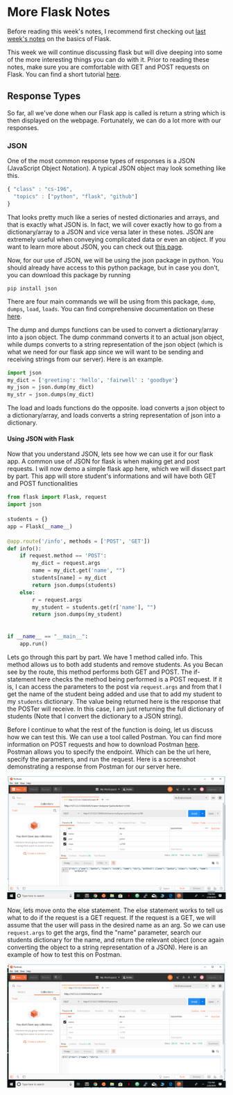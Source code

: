 # More Flask Notes
Before reading this week's notes, I recommend first checking out [last week's notes](https://github.com/CS196Illinois/lecture-notes-sp19/blob/master/flask.md) on the basics of Flask.

This week we will continue discussing flask but will dive deeping into some of the more interesting things you can do with it. Prior to reading these notes, make sure you are comfortable with GET and POST requests on Flask. You can find a short tutorial [here](https://scotch.io/bar-talk/processing-incoming-request-data-in-flask).

## Response Types
So far, all we've done when our Flask app is called is return a string which is then displayed on the webpage. Fortunately, we can do a lot more with our responses. 
### JSON
One of the most common response types of responses is a JSON (JavaScript Object Notation). A typical JSON object may look something like this.
```javascript
{ "class" : "cs-196", 
  "topics" : ["python", "flask", "github"]
}
```
That looks pretty much like a series of nested dictionaries and arrays, and that is exactly what JSON is. In fact, we will cover exactly how to go from a dictionary/array to a JSON and vice versa later in these notes. JSON are extremely useful when conveying complicated data or even an object. If you want to learn more about JSON, you can check out [this page](https://www.w3schools.com/python/python_json.asp).

Now, for our use of JSON, we will be using the json package in python. You should already have access to this python package, but in case you don't, you can download this package by running
```
pip install json
```
There are four main commands we will be using from this package, `dump`, `dumps`, `load`, `loads`. You can find comprehensive documentation on these [here](https://docs.python.org/2/library/json.html). 

The dump and dumps functions can be used to convert a dictionary/array into a json object. The dump conmmand converts it to an actual json object, while dumps converts to a string representation of the json object (which is what we need for our flask app since we will want to be sending and receiving strings from our server). Here is an example.

```python
import json
my_dict = ['greeting': 'hello', 'fairwell' : 'goodbye'}
my_json = json.dump(my_dict)
my_str = json.dumps(my_dict)
```
The load and loads functions do the opposite. load converts a json object to a dictionary/array, and loads converts a string representation of json into a dictionary.

#### Using JSON with Flask
Now that you understand JSON, lets see how we can use it for our flask app. A common use of JSON for flask is when making get and post requests. I will now demo a simple flask app here, which we will dissect part by part. This app will store student's informations and will have both GET and POST functionalities

```python
from flask import Flask, request
import json

students = {}
app = Flask(__name__)

@app.route('/info', methods = ['POST', 'GET'])
def info():
	if request.method == 'POST':
		my_dict = request.args
		name = my_dict.get('name', "")
		students[name] = my_dict
		return json.dumps(students)
	else:
		r = request.args
		my_student = students.get(r['name'], "")
		return json.dumps(my_student)


if __name__ == "__main__":
    app.run()
```
Lets go through this part by part. We have 1 method called info. This method allows us to both add students and remove students. As you 
Becan see by the route, this method performs both GET and POST. The if-statement here checks the method being performed is a POST request. If it is, I can access the parameters to the post via `request.args` and from that I get the name of the student being added and use that to add my student to my `students` dictionary. The value being returned here is the response that the POSTer will receive. In this case, I am just returning the full dictionary of students (Note that I convert the dictionary to a JSON string). 

Before I continue to what the rest of the function is doing, let us discuss how we can test this. We can use a tool called Postman. 
You can find more information on POST requests and how to download Postman [here](https://techtutorialsx.com/2017/01/07/flask-parsing-json-data/). Postman allows you to specify the endpoint. Which can be the url here, specify the parameters, and run the request. Here is a screenshot demonstrating a response from Postman for our server here. 

![Postman Post](https://github.com/CS196Illinois/lecture-note-images/blob/master/PostmanPOST.png)

Now, lets move onto the else statement. The else statement works to tell us what to do if the request is a GET request. If the request is a GET, we will assume that the user will pass in the desired name as an arg. So we can use `request.args` to get the args, find the "name" parameter, search our students dictionary for the name, and return the relevant object (once again converting the object to a string representation of a JSON). Here is an example of how to test this on Postman.

![Postman GET](https://github.com/CS196Illinois/lecture-note-images/blob/master/PostmanGET.png)



